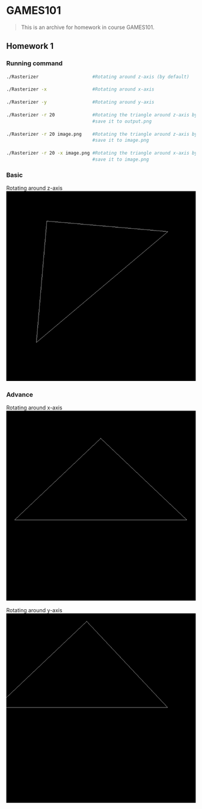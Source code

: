 # GAMES101
> This is an archive for homework in course GAMES101.

## Homework 1
### Running command
```bash
./Rasterizer                    #Rotating around z-axis (by default)

./Rasterizer -x                 #Rotating around x-axis

./Rasterizer -y                 #Rotating around y-axis

./Rasterizer -r 20              #Rotating the triangle around z-axis by 20 degree
                                #save it to output.png

./Rasterizer -r 20 image.png    #Rotating the triangle around z-axis by 20 degree
                                #save it to image.png

./Rasterizer -r 20 -x image.png #Rotating the triangle around x-axis by 20 degree
                                #save it to image.png
```
### Basic
Rotating around z-axis
![basic](./images/homework1-basic.gif)

### Advance
Rotating around x-axis
![advance-x](images/homework1-advance-x.gif)

Rotating around y-axis
![advance-y](./images/homework1-advance-y.gif)